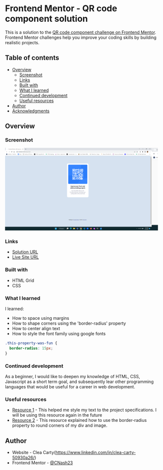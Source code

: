 # Frontend Mentor - QR code component solution

This is a solution to the [QR code component challenge on Frontend Mentor](https://www.frontendmentor.io/challenges/qr-code-component-iux_sIO_H). Frontend Mentor challenges help you improve your coding skills by building realistic projects.

## Table of contents

- [Overview](#overview)
  - [Screenshot](#screenshot)
  - [Links](#links)
  - [Built with](#built-with)
  - [What I learned](#what-i-learned)
  - [Continued development](#continued-development)
  - [Useful resources](#useful-resources)
- [Author](#author)
- [Acknowledgments](#acknowledgments)

## Overview

### Screenshot

![](images/improvement.png)

### Links

- [Solution URL](https://github.com/CNash23/2nd-pro/blob/main/index.html)
- [Live Site URL](https://cnash23.github.io/2nd-pro/)

### Built with

- HTML Grid
- CSS

### What I learned

I learned:

- How to space using margins
- How to shape corners using the 'border-radius' property
- How to center align text
- How to style the font family using google fonts

```css
.this-property-was-fun {
  border-radius: 15px;
}
```

### Continued development

As a beginner, I would like to deepen my knowledge of HTML, CSS, Javascript as a short term goal, and subsequently lear other programming languages that would be useful for a
career in web development.

### Useful resources

- [Resource 1](https://fonts.google.com/specimen/Outfit) - This helped me style my text to the project specifications. I will be using this resource again in the future
- [Resource 2](https://www.w3schools.com/css/css3_borders.asp) - This resource explained how to use the border-radius property to round corners of my div and image.

## Author

- Website - Clea Carty(https://www.linkedin.com/in/clea-carty-50930a26/)
- Frontend Mentor - [@CNash23](https://www.frontendmentor.io/profile/CNash23)
